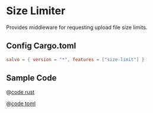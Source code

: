 # Size Limiter

Provides middleware for requesting upload file size limits.

## Config Cargo.toml

```toml
salvo = { version = "*", features = ["size-limit"] }
```

## Sample Code

<CodeGroup>
<CodeGroupItem title="main.rs" active>

@[code rust](../../codes/size-limiter/src/main.rs)

</CodeGroupItem>
<CodeGroupItem title="Cargo.toml">

@[code toml](../../codes/size-limiter/Cargo.toml)

</CodeGroupItem>
</CodeGroup>